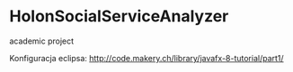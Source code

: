# HolonSocialServiceAnalyzer
academic project

Konfiguracja eclipsa:
http://code.makery.ch/library/javafx-8-tutorial/part1/
